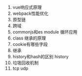 1. vue响应式原理
2. webpack性能优化
3. 原型链
4. 跨域
5. commonjs和es module 循环应用
6. class 继承的原理
7. cookie有哪些字段
8. 继承
9. history和hash的区别
history
10. 垃圾回收机制
11. tcp udp